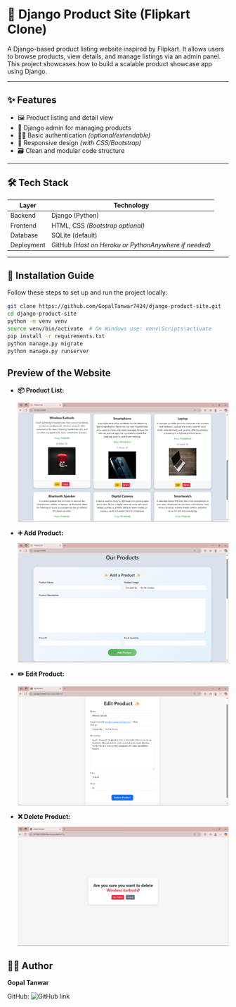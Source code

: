 # 🛒 Django Product Site (Flipkart Clone)

A Django-based product listing website inspired by Flipkart. It allows users to browse products, view details, and manage listings via an admin panel. This project showcases how to build a scalable product showcase app using Django.

---

## ✨ Features

- 🖼️ Product listing and detail view
- 🔐 Django admin for managing products
- 🧑‍💼 Basic authentication *(optional/extendable)*
- 📱 Responsive design *(with CSS/Bootstrap)*
- 🗃️ Clean and modular code structure

---

## 🛠 Tech Stack

| Layer      | Technology           |
|------------|----------------------|
| Backend    | Django (Python)      |
| Frontend   | HTML, CSS *(Bootstrap optional)* |
| Database   | SQLite (default)     |
| Deployment | GitHub *(Host on Heroku or PythonAnywhere if needed)* |

---

## 🚀 Installation Guide

Follow these steps to set up and run the project locally:

```bash
git clone https://github.com/GopalTanwar7424/django-product-site.git
cd django-product-site
python -m venv venv
source venv/bin/activate  # On Windows use: venv\Scripts\activate
pip install -r requirements.txt
python manage.py migrate
python manage.py runserver

```
## Preview of the Website
- **📦 Product List:**
  
  ![Products Page](https://github.com/GopalTanwar7424/django-product-site/blob/master/media/screenshot/Products.png)

- **➕ Add Product:**
  
  ![Add Product](https://github.com/GopalTanwar7424/django-product-site/blob/master/media/screenshot/Add_Product.png)

- **✏️ Edit Product:**
  
  ![Edit Product](https://github.com/GopalTanwar7424/django-product-site/blob/master/media/screenshot/Edit_Product.png)

- **❌ Delete Product:**
  
  ![Delete Product](https://github.com/GopalTanwar7424/django-product-site/blob/master/media/screenshot/Delete_Product.png)

## 🧑‍💻 Author

**Gopal Tanwar**

GitHub: ![GitHub link](https://github.com/GopalTanwar7424)

